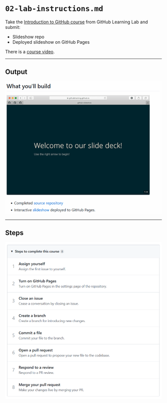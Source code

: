 # `02-lab-instructions.md`

Take the [Introduction to GitHub course](https://lab.github.com/githubtraining/introduction-to-github) from GitHub Learning Lab and submit:

- Slideshow repo
- Deployed slideshow on GitHub Pages

There is a [course video](https://www.youtube.com/watch?v=sz6zfrQpCQg).

---

## Output

![02-lab-instructions-01.gif](Images/02-lab-instructions-01.gif)

---

## Steps

![02-lab-instructions-02.png](Images/02-lab-instructions-02.png)
